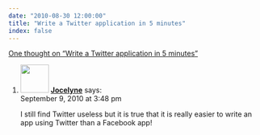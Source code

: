 ```yaml
---
date: "2010-08-30 12:00:00"
title: "Write a Twitter application in 5 minutes"
index: false
---
```


[One thought on &ldquo;Write a Twitter application in 5 minutes&rdquo;](/lemire/blog/2010/08-30-write-a-twitter-application-in-5-minutes)

<ol class="comment-list">
<li id="comment-53797" class="comment even thread-even depth-1">
<div class="comment-author vcard">
<img alt src="https://secure.gravatar.com/avatar/1b8377c0a94b03aba3272af9a01c782f?s=56&#038;d=mm&#038;r=g" srcset="https://secure.gravatar.com/avatar/1b8377c0a94b03aba3272af9a01c782f?s=112&#038;d=mm&#038;r=g 2x" class="avatar avatar-56 photo" height="56" width="56" decoding="async" /> <b class="fn"><a href="http://www.jeconnais.fr/" class="url" rel="ugc external nofollow">Jocelyne</a></b> <span class="says">says:</span> </div>
<div class="comment-metadata"><time datetime="2010-09-09T15:48:40+00:00">September 9, 2010 at 3:48 pm</time></a> </div>
<div class="comment-content">
<p>I still find Twitter useless but it is true that it is really easier to write an app using Twitter than a Facebook app!</p>
</div>
</li>
</ol>
